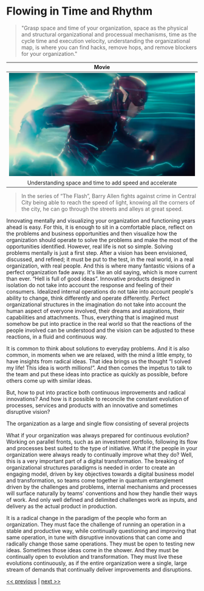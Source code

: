 # Flowing in Time and Rhythm

>"Grasp space and time of your organization, space as the physical and structural organizational and processual mechanisms, time as the cycle time and execution velocity, understanding the organizational map, is where you can find hacks, remove hops, and remove blockers for your organization."

| Movie |
| :---: |
|![](../../images/flowing_in_time_and_rhythm.png)|
|Understanding space and time to add speed and accelerate|

>In the series of “The Flash”, Barry Allen fights against crime in Central City being able to reach the speed of light, knowing all the corners of the city, he can go through the streets and alleys at great speed.

Innovating mentally and visualizing your organization and functioning years ahead is easy. For this, it is enough to sit in a comfortable place, reflect on the problems and business opportunities and then visualize how the organization should operate to solve the problems and make the most of the opportunities identified. However, real life is not so simple. Solving problems mentally is just a first step. After a vision has been envisioned, discussed, and refined; it must be put to the test, in the real world, in a real organization, with real people. And this is where many fantastic visions of a perfect organization fade away. It's like an old saying, which is more current than ever. “Hell is full of good ideas”. Innovative products designed in isolation do not take into account the response and feeling of their consumers. Idealized internal operations do not take into account people's ability to change, think differently and operate differently. Perfect organizational structures in the imagination do not take into account the human aspect of everyone involved, their dreams and aspirations, their capabilities and attachments. Thus, everything that is imagined must somehow be put into practice in the real world so that the reactions of the people involved can be understood and the vision can be adjusted to these reactions, in a fluid and continuous way.

It is common to think about solutions to everyday problems. And it is also common, in moments when we are relaxed, with the mind a little empty, to have insights from radical ideas. That idea brings us the thought “I solved my life! This idea is worth millions!”. And then comes the impetus to talk to the team and put these ideas into practice as quickly as possible, before others come up with similar ideas.

But, how to put into practice both continuous improvements and radical innovations? And how is it possible to reconcile the constant evolution of processes, services and products with an innovative and sometimes disruptive vision?

The organization as a large and single flow consisting of several projects

What if your organization was always prepared for continuous evolution? Working on parallel fronts, such as an investment portfolio, following its flow and processes best suited to the type of initiative. What if the people in your organization were always ready to continually improve what they do? Well, this is a very important part of a digital transformation. The breaking of organizational structures paradigms is needed in order to create an engaging model, driven by key objectives towards a digital business model and transformation, so teams come together in quantum entanglement driven by the challenges and problems, internal mechanisms and processes will surface naturally by teams' conventions and how they handle their ways of work. And only well defined and delimited challenges work as inputs, and delivery as the actual product in production.

It is a radical change in the paradigm of the people who form an organization. They must face the challenge of running an operation in a stable and productive way, while continually questioning and improving that same operation, in tune with disruptive innovations that can come and radically change those same operations. They must be open to testing new ideas. Sometimes those ideas come in the shower. And they must be continually open to evolution and transformation. They must live these evolutions continuously, as if the entire organization were a single, large stream of demands that continually deliver improvements and disruptions.

[<< previous](7-creating_historical_journeys.md) | [next >>](../chapter-2/0-glassbox_organizations.md)
